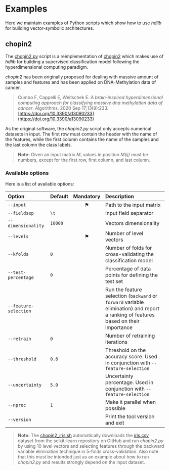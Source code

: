 # Examples

Here we maintain examples of Python scripts which show how to use _hdlib_ for building vector-symbolic architectures.

## chopin2

The [chopin2.py](https://github.com/cumbof/hdlib/blob/main/examples/chopin2.py) script is a reimplementation of [chopin2](https://github.com/cumbof/chopin2) which makes use of _hdlib_ for building a supervised classification model following the hyperdimensional computing paradigm.

_chopin2_ has been originally proposed for dealing with massive amount of samples and features and has been applied on DNA-Methylation data of cancer.

> Cumbo F, Cappelli E, Weitschek E. _A brain-inspired hyperdimensional computing approach for classifying massive dna methylation data of cancer_. Algorithms. 2020 Sep 17;13(9):233. [https://doi.org/10.3390/a13090233](https://doi.org/10.3390/a13090233)

As the original software, the _chopin2.py_ script only accepts numerical datasets in input. The first row must contain the header with the name of the features, while the first column contains the name of the samples and the last column the class labels.

> **Note:** Given an input matrix _M_, values in position _M(ij)_ must be numbers, except for the first row, first column, and last column.

### Available options

Here is a list of available options:

| Option                | Default | Mandatory | Description  |
|:----------------------|:--------|:---------:|:-------------|
| `--input`             |         | ⚑         | Path to the input matrix |
| `--fieldsep`          | `\t`    |           | Input field separator |
| `--dimensionality`    | `10000` |           | Vectors dimensionality |
| `--levels`            |         | ⚑         | Number of level vectors |
| `--kfolds`            | `0`     |           | Number of folds for cross-validating the classification model |
| `--test-percentage`   | `0`     |           | Percentage of data points for defining the test set |
| `--feature-selection` |         |           | Run the feature selection (`backward` or `forward` variable elimination) and report a ranking of features based on their importance |
| `--retrain`           | `0`     |           | Number of retraining iterations |
| `--threshold`         | `0.6`   |           | Threshold on the accuracy score. Used in conjunction with `--feature-selection` |
| `--uncertainty`       | `5.0`   |           | Uncertainty percentage. Used in conjunction with `--feature-selection` |
| `--nproc`             | `1`     |           | Make it parallel when possible |
| `--version`           |         |           | Print the tool version and exit |

> **Note:** The [chopin2\_iris.sh](https://github.com/cumbof/hdlib/blob/main/examples/chopin2_iris.sh) automatically downloads the [iris.csv](https://raw.githubusercontent.com/scikit-learn/scikit-learn/main/sklearn/datasets/data/iris.csv) dataset from the scikit-learn repository on GitHub and run _chopin2.py_ by using 10 level vectors and selecting features through the backward variable elimination technique in 5-folds cross-validation. Also note that this must be intended just as an example about how to run _chopin2.py_ and results strongly depend on the input dataset.
